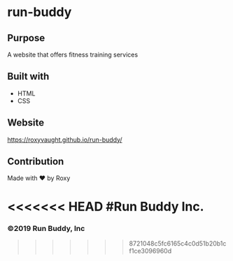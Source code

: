 # run-buddy

## Purpose 
A website that offers fitness training services 

## Built with 
* HTML
* CSS

## Website 
https://roxyvaught.github.io/run-buddy/

## Contribution
Made with ❤️ by Roxy

<<<<<<< HEAD
#Run Buddy Inc. 
=======
### ©️2019 Run Buddy, Inc
>>>>>>> 8721048c5fc6165c4c0d51b20b1cf1ce3096960d
